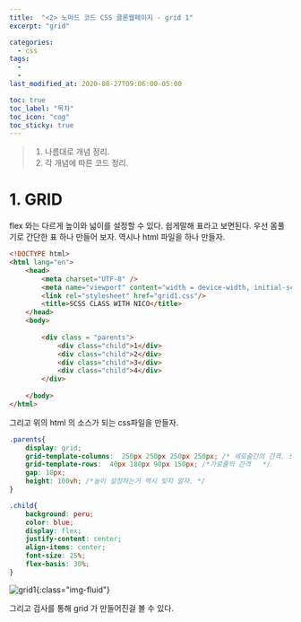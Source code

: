 ```yaml
---
title:  "<2> 노마드 코드 CSS 클론웹페이지 - grid 1"
excerpt: "grid"

categories:
  - css
tags:
  - 
  - 
last_modified_at: 2020-08-27T09:06:00-05:00

toc: true
toc_label: "목차"
toc_icon: "cog"
toc_sticky: true
---
```


> 1. 나름대로 개념 정리.  
> 2. 각 개념에 따른 코드 정리.  


# 1. GRID

flex 와는 다르게 높이와 넓이를 설정할 수 있다. 쉽게말해 표라고 보면된다. 우선 몸풀기로 간단한 표 하나 만들어 보자. 역시나 html 파일을 하나 만들자.

```html
<!DOCTYPE html>
<html lang="en">
    <head>
        <meta charset="UTF-8" />
        <meta name="viewport" content="width = device-width, initial-scale = 1.0" />
        <link rel="stylesheet" href="grid1.css"/>
        <title>SCSS CLASS WITH NICO</title>
    </head>
    <body>
        
        <div class = "parents">          
            <div class="child">1</div>
            <div class="child">2</div>
            <div class="child">3</div>
            <div class="child">4</div>
        </div>        
            
    </body>
</html>
```
그리고 위의 html 의 소스가 되는 css파일을 만들자.

```css
.parents{
    display: grid;    
    grid-template-columns:  250px 250px 250px 250px; /* 세로줄간의 간격. 또는 repeat(4, 250px) 라고 해도 된다. 개발자들은 반복을 싫어하다 못해 혐오하는 것 같다.  */
    grid-template-rows:  40px 180px 90px 150px; /*가로줄의 간격   */
    gap: 10px;
    height: 100vh; /*높이 설정하는거 역시 잊지 말자. */
}

.child{    
    background: peru;
    color: blue;    
    display: flex;
    justify-content: center;
    align-items: center; 
    font-size: 25%;
    flex-basis: 30%;
}
```

![grid1](https://yeonghunko.github.io/assets/img/css/grid1.png){:class="img-fluid"}

그리고 검사를 통해 grid 가 만들어진걸 볼 수 있다.


